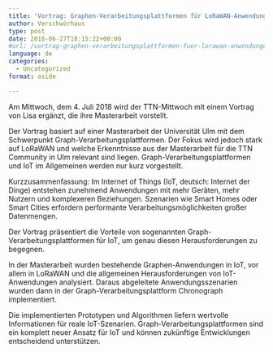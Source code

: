 ```yaml
---
title: 'Vortrag: Graphen-Verarbeitungsplattformen für LoRaWAN-Anwendungen'
author: Verschwörhaus
type: post
date: 2018-06-27T18:15:22+00:00
#url: /vortrag-graphen-verarbeitungsplattformen-fuer-lorawan-anwendungen/
language: de
categories:
  - Uncategorized
format: aside

---
```

Am Mittwoch, dem 4. Juli 2018 wird der TTN-Mittwoch mit einem Vortrag von Lisa ergänzt, die ihre Masterarbeit vorstellt.

Der Vortrag basiert auf einer Masterarbeit der Universität Ulm mit dem Schwerpunkt Graph-Verarbeitungsplattformen. Der Fokus wird jedoch stark auf LoRaWAN und welche Erkenntnisse aus der Masterarbeit für die TTN Community in Ulm relevant sind liegen. Graph-Verarbeitungsplattformen und IoT im Allgemeinen werden nur kurz vorgestellt.

Kurzzusammenfassung: Im Internet of Things (IoT, deutsch: Internet der Dinge) entstehen zunehmend Anwendungen mit mehr Geräten, mehr Nutzern und komplexeren Beziehungen. Szenarien wie Smart Homes oder Smart Cities erfordern performante Verarbeitungsmöglichkeiten großer Datenmengen.

Der Vortrag präsentiert die Vorteile von sogenannten Graph-Verarbeitungsplattformen für IoT, um genau diesen Herausforderungen zu begegnen.
  
In der Masterarbeit wurden bestehende Graphen-Anwendungen in IoT, vor allem in LoRaWAN und die allgemeinen Herausforderungen von IoT-Anwendungen analysiert. Daraus abgeleitete Anwendungsszenarien wurden dann in der Graph-Verarbeitungsplattform Chronograph implementiert.

Die implementierten Prototypen und Algorithmen liefern wertvolle Informationen für reale IoT-Szenarien. Graph-Verarbeitungsplattformen sind ein komplett neuer Ansatz für IoT und können zukünftige Entwicklungen entscheidend unterstützen.
